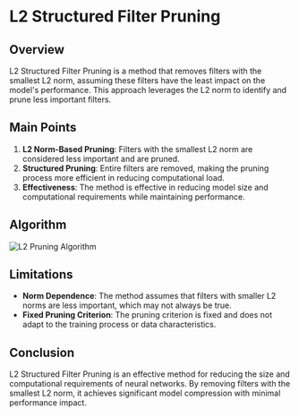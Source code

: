 # L2 Structured Filter Pruning

## Overview

L2 Structured Filter Pruning is a method that removes filters with the smallest L2 norm, assuming these filters have the least impact on the model's performance. This approach leverages the L2 norm to identify and prune less important filters.

## Main Points

1. **L2 Norm-Based Pruning**: Filters with the smallest L2 norm are considered less important and are pruned.
2. **Structured Pruning**: Entire filters are removed, making the pruning process more efficient in reducing computational load.
3. **Effectiveness**: The method is effective in reducing model size and computational requirements while maintaining performance.

## Algorithm

![L2 Pruning Algorithm](../../images/L2_algo.png)

## Limitations

- **Norm Dependence**: The method assumes that filters with smaller L2 norms are less important, which may not always be true.
- **Fixed Pruning Criterion**: The pruning criterion is fixed and does not adapt to the training process or data characteristics.

## Conclusion

L2 Structured Filter Pruning is an effective method for reducing the size and computational requirements of neural networks. By removing filters with the smallest L2 norm, it achieves significant model compression with minimal performance impact.
